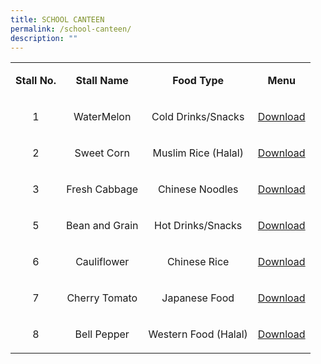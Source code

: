 ```yaml
---
title: SCHOOL CANTEEN
permalink: /school-canteen/
description: ""
---
```

<table>
<tbody>
<tr>
<td style="text-align: center;">
<p><strong>Stall No.</strong></p>
</td>
<td style="text-align: center;">
<p><strong>Stall Name</strong></p>
</td>
<td style="text-align: center;">
<p><strong>Food Type</strong></p>
</td>
<td style="text-align: center;">
<p><strong>Menu</strong></p>
</td>
</tr>
<tr>
<td style="text-align: center;">
<p>1</p>
</td>
<td style="text-align: center;">
<p>WaterMelon</p>
</td>
<td style="text-align: center;">
<p>Cold Drinks/Snacks</p>
</td>
<td style="text-align: center;">
<p><a href="/images/Stall-1.jpeg" target="_blank" rel="noopener">Download</a>
	</p>
</td>
</tr>
<tr>
<td style="text-align: center;">
<p>2</p>
</td>
<td style="text-align: center;">
<p>Sweet Corn</p>
</td>
<td style="text-align: center;">
<p>Muslim Rice (Halal)</p>
</td>
<td style="text-align: center;">
<p><a href="/images/Stall-2.jpeg" target="_blank" rel="noopener">Download</a></p>
</td>
</tr>
<tr>
<td style="text-align: center;">
<p>3</p>
</td>
<td style="text-align: center;">
<p>Fresh Cabbage</p>
</td>
<td style="text-align: center;">
<p>Chinese&nbsp;Noodles</p>
</td>
<td style="text-align: center;">
<p><a href="/images/Stall-3.jpeg" target="_blank" rel="noopener">Download</a></p>
</td>
</tr>
<tr>
<td style="text-align: center;">
<p>5</p>
</td>
<td style="text-align: center;">
<p>Bean and Grain</p>
</td>
<td style="text-align: center;">
<p>Hot Drinks/Snacks</p>
</td>
<td style="text-align: center;">
<p><a href="/images/Stall-5.jpeg" target="_blank" rel="noopener">Download</a></p>
</td>
</tr>
<tr>
<td style="text-align: center;">
<p>6</p>
</td>
<td style="text-align: center;">
<p>Cauliflower</p>
</td>
<td style="text-align: center;">
<p>Chinese Rice</p>
</td>
<td style="text-align: center;">
<p><a href="/images/Stall-6.jpeg" target="_blank" rel="noopener">Download</a></p>
</td>
</tr>
<tr>
<td style="text-align: center;">
<p>7</p>
</td>
<td style="text-align: center;">
<p>Cherry Tomato</p>
</td>
<td style="text-align: center;">
<p>Japanese Food</p>
</td>
<td style="text-align: center;">
<p><a href="/images/Stall-7.jpeg" target="_blank" rel="noopener">Download</a></p>
</td>
</tr>
<tr>
<td style="text-align: center;">
<p>8</p>
</td>
<td style="text-align: center;">
<p>Bell Pepper</p>
</td>
<td style="text-align: center;">
<p>Western Food (Halal)</p>
</td>
<td style="text-align: center;">
<p><a href="/images/Stall-8.jpeg" target="_blank" rel="noopener">Download</a></p>
</td>
</tr>
</tbody></table>